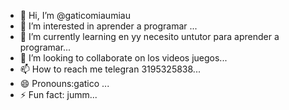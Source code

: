 - 👋 Hi, I’m @gaticomiaumiau
- 👀 I’m interested in aprender a programar  ...
- 🌱 I’m currently learning en yy necesito untutor para  aprender a programar...
- 💞️ I’m looking to collaborate on  los videos juegos...
- 📫 How to reach me telegran 3195325838...
- 😄 Pronouns:gatico ...
- ⚡ Fun fact: jumm...

<!---
gaticomiaumiau/gaticomiaumiau is a ✨ special ✨ repository because its `README.md` (this file) appears on your GitHub profile.
You can click the Preview link to take a look at your changes.
--->
